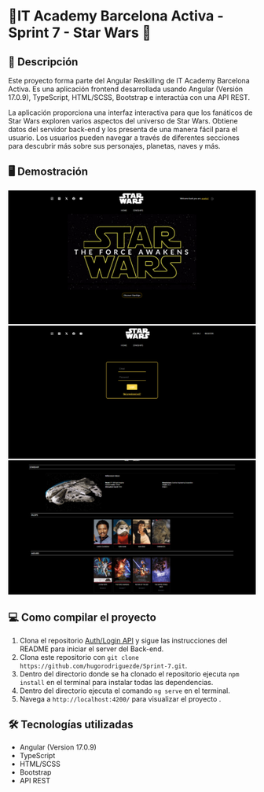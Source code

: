 # 🚀IT Academy Barcelona Activa - Sprint 7 - Star Wars 🚀

## 📃 Descripción

Este proyecto forma parte del Angular Reskilling de IT Academy Barcelona Activa. Es una aplicación frontend desarrollada usando Angular (Versión 17.0.9), TypeScript, HTML/SCSS, Bootstrap e interactúa con una API REST.

La aplicación proporciona una interfaz interactiva para que los fanáticos de Star Wars exploren varios aspectos del universo de Star Wars. Obtiene datos del servidor back-end y los presenta de una manera fácil para el usuario. Los usuarios pueden navegar a través de diferentes secciones para descubrir más sobre sus personajes, planetas, naves y más.


## 🖥 Demostración
![HomePage](https://github.com/hugorodriguezde/Sprint-7/blob/main/src/assets/img/StarWarsHome.png)
![Login](https://github.com/hugorodriguezde/Sprint-7/blob/main/src/assets/img/starWarsLogin.png)
![Starships info](https://github.com/hugorodriguezde/Sprint-7/blob/main/src/assets/img/starWars2.png)

## 💻  Como compilar el proyecto

1. Clona el repositorio [Auth/Login API](https://github.com/hugorodriguezde/Auth-Login-API) y sigue las instrucciones del README para iniciar el server del Back-end.
2. Clona este repositorio con `git clone https://github.com/hugorodriguezde/Sprint-7.git`.
3. Dentro del directorio donde se ha clonado el repositorio ejecuta `npm install` en el terminal para instalar todas las dependencias.
4. Dentro del directorio ejecuta el comando `ng serve` en el terminal.
5. Navega a `http://localhost:4200/` para visualizar el proyecto .



## 🛠️ Tecnologías utilizadas

- Angular (Version 17.0.9)
- TypeScript
- HTML/SCSS
- Bootstrap
- API REST


